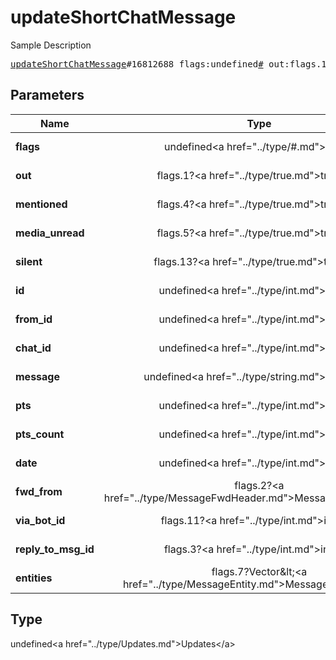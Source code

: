 # updateShortChatMessage

Sample Description

<pre>
<a href="../constructor/updateShortChatMessage.md">updateShortChatMessage</a>#16812688 flags:undefined<a href="../type/#.md">#</a> out:flags.1?<a href="../type/true.md">true</a> mentioned:flags.4?<a href="../type/true.md">true</a> media_unread:flags.5?<a href="../type/true.md">true</a> silent:flags.13?<a href="../type/true.md">true</a> id:undefined<a href="../type/int.md">int</a> from_id:undefined<a href="../type/int.md">int</a> chat_id:undefined<a href="../type/int.md">int</a> message:undefined<a href="../type/string.md">string</a> pts:undefined<a href="../type/int.md">int</a> pts_count:undefined<a href="../type/int.md">int</a> date:undefined<a href="../type/int.md">int</a> fwd_from:flags.2?<a href="../type/MessageFwdHeader.md">MessageFwdHeader</a> via_bot_id:flags.11?<a href="../type/int.md">int</a> reply_to_msg_id:flags.3?<a href="../type/int.md">int</a> entities:flags.7?Vector&lt;<a href="../type/MessageEntity.md">MessageEntity</a>&gt; = undefined<a href="../type/Updates.md">Updates</a>;
</pre>

## Parameters

| Name | Type | Description |
|------|:----:|-------------|
| **flags** | undefined&lt;a href=&#34;../type/#.md&#34;&gt;#&lt;/a&gt; | Param description |
| **out** | flags.1?&lt;a href=&#34;../type/true.md&#34;&gt;true&lt;/a&gt; | Param description |
| **mentioned** | flags.4?&lt;a href=&#34;../type/true.md&#34;&gt;true&lt;/a&gt; | Param description |
| **media_unread** | flags.5?&lt;a href=&#34;../type/true.md&#34;&gt;true&lt;/a&gt; | Param description |
| **silent** | flags.13?&lt;a href=&#34;../type/true.md&#34;&gt;true&lt;/a&gt; | Param description |
| **id** | undefined&lt;a href=&#34;../type/int.md&#34;&gt;int&lt;/a&gt; | Param description |
| **from_id** | undefined&lt;a href=&#34;../type/int.md&#34;&gt;int&lt;/a&gt; | Param description |
| **chat_id** | undefined&lt;a href=&#34;../type/int.md&#34;&gt;int&lt;/a&gt; | Param description |
| **message** | undefined&lt;a href=&#34;../type/string.md&#34;&gt;string&lt;/a&gt; | Param description |
| **pts** | undefined&lt;a href=&#34;../type/int.md&#34;&gt;int&lt;/a&gt; | Param description |
| **pts_count** | undefined&lt;a href=&#34;../type/int.md&#34;&gt;int&lt;/a&gt; | Param description |
| **date** | undefined&lt;a href=&#34;../type/int.md&#34;&gt;int&lt;/a&gt; | Param description |
| **fwd_from** | flags.2?&lt;a href=&#34;../type/MessageFwdHeader.md&#34;&gt;MessageFwdHeader&lt;/a&gt; | Param description |
| **via_bot_id** | flags.11?&lt;a href=&#34;../type/int.md&#34;&gt;int&lt;/a&gt; | Param description |
| **reply_to_msg_id** | flags.3?&lt;a href=&#34;../type/int.md&#34;&gt;int&lt;/a&gt; | Param description |
| **entities** | flags.7?Vector&amp;lt;&lt;a href=&#34;../type/MessageEntity.md&#34;&gt;MessageEntity&lt;/a&gt;&amp;gt; | Param description |

## Type

undefined&lt;a href=&#34;../type/Updates.md&#34;&gt;Updates&lt;/a&gt;
